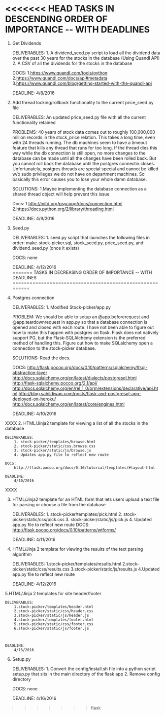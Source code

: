 <<<<<<< HEAD
TASKS IN DESCENDING ORDER OF IMPORTANCE -- WITH DEADLINES 
========================================================

1. Get Dividends
	
	DELIVERABLES:
		1. A dividend_seed.py script to load all the dividend data over the past 30 years for the stocks in the database (Using Quandl API)
		2. A CSV of all the dividends for the stocks in the database

	DOCS:
		1.https://www.quandl.com/tools/python
		2.https://www.quandl.com/docs/api#metadata
		3.https://www.quandl.com/blog/getting-started-with-the-quandl-api

	DEADLINE: 4/8/2016


2. Add thread locking/rollback functionality to the current price_seed.py file

	DELIVERABLES:
		An updated price_seed.py file with all the current functionality retained
		
	PROBLEMS:
		40 years of stock data comes out to roughly 100,000,000 million records in the stock_price relation. This takes a
 	        long time, even with 24 threads running. The db machines seem to have a timeout feature that kills any thread that
		runs for too long. If the thread dies this way while the db connection is still open, no more changes to the database
		can be made until all the changes have been rolled back. But you cannot roll back the database until the postgres connectin closes.
		Unfortunately, postgres threads are special special and cannot be killed w/o sudo privileges we do not have on department machines.
		So basically this error causes you to lose your whole damn database.

	SOLUTIONS:
		1.Maybe implementing the database connection as a shared thread object will help prevent this issue		

	Docs: 
		1.http://initd.org/psycopg/docs/connection.html
		2.https://docs.python.org/2/library/threading.html

	DEADLINE:
		4/9/2016


3. Seed.py	

	DELIVERABLES:
		1. seed.py script that launches the following files in order: make-stock-picker.sql, stock_seed.py, price_seed.py, and dividend_seed.py (once it exists)

	DOCS:
		none


	DEADLINE: 4/12/2016		
=======
TASKS IN DECREASING ORDER OF IMPORTANCE -- WITH DEADLINES
=========================================================



1. Postgres connection
	
	DELIVERABLES:
		1. Modified Stock-picker/app.py

	PROBLEM:
		We should be able to setup an @app.beforerequest and @app.teardownrequest in app.py so that a database connection is opened and closed with each route.
		I have not been able to figure out how to make this happen with postgres on flask. Flask does not natively support PG, but the Flask-SQLAlchemy extension
		is the preferred method of handling this. Figure out how to make SQLalchemy open a connection to the stock-picker database.

	SOLUTIONS:
		Read the docs.

	DOCS:
		http://flask.pocoo.org/docs/0.10/patterns/sqlalchemy/#sql-abstraction-layer
		http://docs.sqlalchemy.org/en/latest/dialects/postgresql.html
		http://flask-sqlalchemy.pocoo.org/2.1/api/
		http://docs.sqlalchemy.org/en/rel_1_0/orm/extensions/declarative/api.html
		http://blog.sahildiwan.com/posts/flask-and-postgresql-app-deployed-on-heroku/
		http://docs.sqlalchemy.org/en/latest/core/engines.html			

	
	DEADLINE: 4/10/2016



XXXX
2. HTML/Jinja2 template for viewing a list of all the stocks in the database

	DELIVERABLES:
		1. stock-picker/templates/browse.html
		2. stock-picker/static/css.browse.css
		3. stock-picker/static/js/browse.js
		4. Updates app.py file to reflect new route	
	
	DOCS:
		http://flask.pocoo.org/docs/0.10/tutorial/templates/#layout-html
		
	DEADLINE:
		4/10/2016
XXXX


3. HTML/Jinja2 template for an HTML form that lets users upload a text file for parsing or choose a file from the database

	DELIVERABLES:
		1. stock-picker/templates/pick.html
		2. stock-picker/static/css/pick.css
		3. stock-picker/static/js/pick.js
	        4. Updated app.py file to reflect new route
	DOCS:
		http://flask.pocoo.org/docs/0.10/patterns/wtforms/

	DEADLINE: 4/11/2016
	



4. HTML/Jinja 2 template for viewing the results of the text parsing algorithm
	
	DELIVERABLES:
		1.stock-picker/templates/results.html
		2.stock-picker/static/css/results.css
		3.stock-picker/static/js/results.js
		4.Updated app.py file to reflect new route


	DEADLINE:
		4/12/2016



5.HTML/Jinja 2 templates for site header/footer

	DELIVERABLES:
		1.stock-picker/templates/header.html
		2.stock-picker/static/css/header.css
		3.stock-picker/static/js/header.js
		4.stock-picker/templates/footer.html
		5.stock-picker/static/css/footer.css
		6.stock-picker/static/js/footer.js
	 	


	DEADLINE:
		4/13/2016


6. Setup.py

	DELIVERABLES:
		1. Convert the config/install.sh file into a python script setup.py that sits in the main directory of the flask app
		2. Remove config directory


	DOCS:
		none
	
	DEADLINE:
		4/16/2016



>>>>>>> flask
